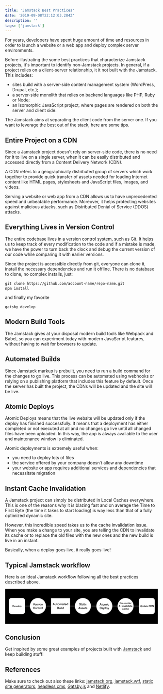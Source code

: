 ```yaml
---
title: 'Jamstack Best Practices'
date: '2019-09-08T22:12:03.284Z'
description: ''
tags: ['jamstack']
---
```


For years, developers have spent huge amount of time and resources in order to launch a website or a web app and deploy complex server environments.

Before illustrating the some best practices that characterize Jamstack projects, it's important to identify non-Jamstack projects.
In general, if a project relies on a client-server relationship, it it not built with the Jamstack. This includes:

- sites build with a server-side content management system (WordPress, Drupal, etc.);
- a server-side monolith that relies on backend languages like PHP, Ruby or Node;
- an Isomorphic JavaScript project, where pages are rendered on both the server and client side.

The Jamstack aims at separating the client code from the server one. If you want to leverage the best out of the stack, here are some tips.

## Entire Project on a CDN

Since a Jamstack project doesn't rely on server-side code, there is no need for it to live on a single server, when it can be easily distributed and accessed directly from a Content Delivery Network (CDN).

A CDN refers to a geographically distributed group of servers which work together to provide quick transfer of assets needed for loading Internet content like HTML pages, stylesheets and JavaScript files, images, and videos.

Serving a website or web app from a CDN allows us to have unprecedented speed and unbeatable performance. Moreover, it helps protecting websites against malicious attacks, such as Distributed Denial of Service (DDOS) attacks.

## Everything Lives in Version Control

The entire codebase lives in a version control system, such as Git. It helps us to keep track of every modification to the code and if a mistake is made, we have the power to turn back the clock and debug the current version of our code while comparing it with earlier versions.

Since the project is accessible directly from git, everyone can clone it, install the necessary dependencies and run it offline.
There is no database to clone, no complex installs, just:

```shell
git clone https://github.com/account-name/repo-name.git
npm install
```

and finally my favorite

```shell
gatsby develop
```

## Modern Build Tools

The Jamstack gives at your disposal modern build tools like Webpack and Babel, so you can experiment today with modern JavaScript features, without having to wait for browsers to update.

## Automated Builds

Since Jamstack markup is prebuilt, you need to run a build command for the changes to go live.
This process can be automated using webhooks or relying on a publishing platform that includes this feature by default.
Once the server has built the project, the CDNs will be updated and the site will be live.

## Atomic Deploys

Atomic Deploys means that the live website will be updated only if the deploy has finished successfully.
It means that a deployment has either completed or not executed at all and no changes go live until all changed files have been uploaded.
In this way, the app is always available to the user and maintenance window is eliminated.

Atomic deployments is extremely useful when:

- you need to deploy lots of files
- the service offered by your company doesn’t allow any downtime
- your website or app requires additional services and dependencies that necessitate migration

## Instant Cache Invalidation

A Jamstack project can simply be distributed in Local Caches everywhere.
This is one of the reasons why it is blazing fast and on average the Time to First Byte (the time it takes to start loading) is way less than that of a fully optimized dynamic site.

However, this incredible speed takes us to the cache invalidation issue.
When you make a change to your site, you are telling the CDN to invalidate its cache or to replace the old files with the new ones and the new build is live in an instant.

Basically, when a deploy goes live, it really goes live!

## Typical Jamstack workflow

Here is an ideal Jamstack workflow following all the best practices described above.

![jamstack-best-practices](./jamstack-best-practices.png)

## Conclusion

Get inspired by some great examples of projects built with [Jamstack](https://jamstack.org/examples) and keep building stuff!

## References

Make sure to check out also these links: [jamstack.org](https://jamstack.org), [jamstack.wtf](https://jamstack.wtf), [static site generators](https://www.staticgen.com), [headless cms](https://headlesscms.org), [Gatsby.js](https://www.gatsbyjs.org) and [Netlify](https://www.netlify.com).
